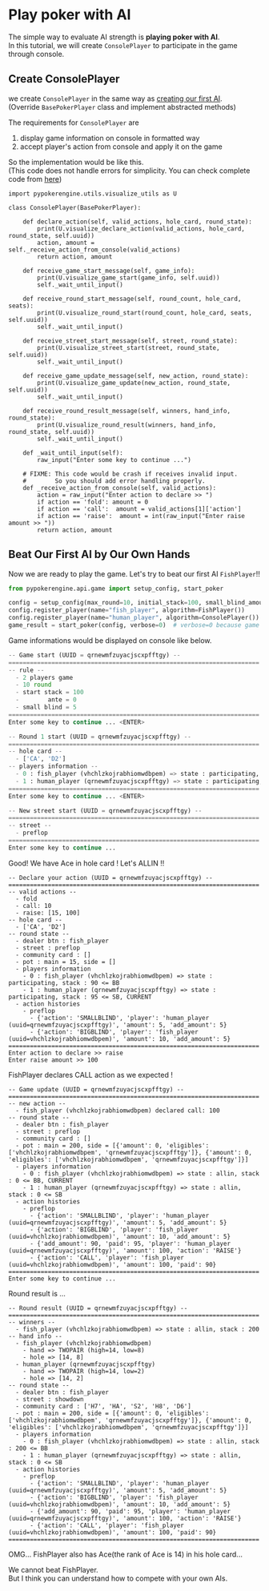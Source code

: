 # Play poker with AI
The simple way to evaluate AI strength is **playing poker with AI**.  
In this tutorial, we will create `ConsolePlayer` to participate in the game through console.  

## Create ConsolePlayer
we create `ConsolePlayer` in the same way as [creating our first AI](../index.md).  
(Override `BasePokerPlayer` class and implement abstracted methods)

The requirements for `ConsolePlayer` are

1. display game information on console in formatted way
2. accept player's action from console and apply it on the game

So the implementation would be like this.  
(This code does not handle errors for simplicity.
You can check complete code from [here](https://github.com/ishikota/PyPokerEngine/blob/master/examples/players/console_player.py))

```
import pypokerengine.utils.visualize_utils as U

class ConsolePlayer(BasePokerPlayer):

    def declare_action(self, valid_actions, hole_card, round_state):
        print(U.visualize_declare_action(valid_actions, hole_card, round_state, self.uuid))
        action, amount = self._receive_action_from_console(valid_actions)
        return action, amount

    def receive_game_start_message(self, game_info):
        print(U.visualize_game_start(game_info, self.uuid))
        self._wait_until_input()

    def receive_round_start_message(self, round_count, hole_card, seats):
        print(U.visualize_round_start(round_count, hole_card, seats, self.uuid))
        self._wait_until_input()

    def receive_street_start_message(self, street, round_state):
        print(U.visualize_street_start(street, round_state, self.uuid))
        self._wait_until_input()

    def receive_game_update_message(self, new_action, round_state):
        print(U.visualize_game_update(new_action, round_state, self.uuid))
        self._wait_until_input()

    def receive_round_result_message(self, winners, hand_info, round_state):
        print(U.visualize_round_result(winners, hand_info, round_state, self.uuid))
        self._wait_until_input()

    def _wait_until_input(self):
        raw_input("Enter some key to continue ...")

    # FIXME: This code would be crash if receives invalid input.
    #        So you should add error handling properly.
    def _receive_action_from_console(self, valid_actions):
        action = raw_input("Enter action to declare >> ")
        if action == 'fold': amount = 0
        if action == 'call':  amount = valid_actions[1]['action']
        if action == 'raise':  amount = int(raw_input("Enter raise amount >> "))
        return action, amount
```

## Beat Our First AI by Our Own Hands
Now we are ready to play the game. Let's try to beat our first AI `FishPlayer`!!  

```python
from pypokerengine.api.game import setup_config, start_poker

config = setup_config(max_round=10, initial_stack=100, small_blind_amount=5)
config.register_player(name="fish_player", algorithm=FishPlayer())
config.register_player(name="human_player", algorithm=ConsolePlayer())
game_result = start_poker(config, verbose=0)  # verbose=0 because game progress is visualized by ConsolePlayer
```

Game informations would be displayed on console like below.

```python
-- Game start (UUID = qrnewmfzuyacjscxpfftgy) --
======================================================================
-- rule --
  - 2 players game
  - 10 round
  - start stack = 100
  -        ante = 0
  - small blind = 5
======================================================================
Enter some key to continue ... <ENTER>

-- Round 1 start (UUID = qrnewmfzuyacjscxpfftgy) --
======================================================================
-- hole card --
  - ['CA', 'D2']
-- players information --
  - 0 : fish_player (vhchlzkojrabhiomwdbpem) => state : participating, stack : 90
  - 1 : human_player (qrnewmfzuyacjscxpfftgy) => state : participating, stack : 95
======================================================================
Enter some key to continue ... <ENTER>

-- New street start (UUID = qrnewmfzuyacjscxpfftgy) --
======================================================================
-- street --
  - preflop
======================================================================
Enter some key to continue ...
```

Good! We have Ace in hole card ! Let's ALLIN !!

```
-- Declare your action (UUID = qrnewmfzuyacjscxpfftgy) --
======================================================================
-- valid actions --
  - fold
  - call: 10
  - raise: [15, 100]
-- hole card --
  - ['CA', 'D2']
-- round state --
  - dealer btn : fish_player
  - street : preflop
  - community card : []
  - pot : main = 15, side = []
  - players information
    - 0 : fish_player (vhchlzkojrabhiomwdbpem) => state : participating, stack : 90 <= BB
    - 1 : human_player (qrnewmfzuyacjscxpfftgy) => state : participating, stack : 95 <= SB, CURRENT
  - action histories
    - preflop
      - {'action': 'SMALLBLIND', 'player': 'human_player (uuid=qrnewmfzuyacjscxpfftgy)', 'amount': 5, 'add_amount': 5}
      - {'action': 'BIGBLIND', 'player': 'fish_player (uuid=vhchlzkojrabhiomwdbpem)', 'amount': 10, 'add_amount': 5}
======================================================================
Enter action to declare >> raise
Enter raise amount >> 100
```

FishPlayer declares CALL action as we expected !
```
-- Game update (UUID = qrnewmfzuyacjscxpfftgy) --
======================================================================
-- new action --
  - fish_player (vhchlzkojrabhiomwdbpem) declared call: 100
-- round state --
  - dealer btn : fish_player
  - street : preflop
  - community card : []
  - pot : main = 200, side = [{'amount': 0, 'eligibles': ['vhchlzkojrabhiomwdbpem', 'qrnewmfzuyacjscxpfftgy']}, {'amount': 0, 'eligibles': ['vhchlzkojrabhiomwdbpem', 'qrnewmfzuyacjscxpfftgy']}]
  - players information
    - 0 : fish_player (vhchlzkojrabhiomwdbpem) => state : allin, stack : 0 <= BB, CURRENT
    - 1 : human_player (qrnewmfzuyacjscxpfftgy) => state : allin, stack : 0 <= SB
  - action histories
    - preflop
      - {'action': 'SMALLBLIND', 'player': 'human_player (uuid=qrnewmfzuyacjscxpfftgy)', 'amount': 5, 'add_amount': 5}
      - {'action': 'BIGBLIND', 'player': 'fish_player (uuid=vhchlzkojrabhiomwdbpem)', 'amount': 10, 'add_amount': 5}
      - {'add_amount': 90, 'paid': 95, 'player': 'human_player (uuid=qrnewmfzuyacjscxpfftgy)', 'amount': 100, 'action': 'RAISE'}
      - {'action': 'CALL', 'player': 'fish_player (uuid=vhchlzkojrabhiomwdbpem)', 'amount': 100, 'paid': 90}
======================================================================
Enter some key to continue ...
```

Round result is ...

```
-- Round result (UUID = qrnewmfzuyacjscxpfftgy) --
======================================================================
-- winners --
  - fish_player (vhchlzkojrabhiomwdbpem) => state : allin, stack : 200
-- hand info --
  - fish_player (vhchlzkojrabhiomwdbpem)
    - hand => TWOPAIR (high=14, low=8)
    - hole => [14, 8]
  - human_player (qrnewmfzuyacjscxpfftgy)
    - hand => TWOPAIR (high=14, low=2)
    - hole => [14, 2]
-- round state --
  - dealer btn : fish_player
  - street : showdown
  - community card : ['H7', 'HA', 'S2', 'H8', 'D6']
  - pot : main = 200, side = [{'amount': 0, 'eligibles': ['vhchlzkojrabhiomwdbpem', 'qrnewmfzuyacjscxpfftgy']}, {'amount': 0, 'eligibles': ['vhchlzkojrabhiomwdbpem', 'qrnewmfzuyacjscxpfftgy']}]
  - players information
    - 0 : fish_player (vhchlzkojrabhiomwdbpem) => state : allin, stack : 200 <= BB
    - 1 : human_player (qrnewmfzuyacjscxpfftgy) => state : allin, stack : 0 <= SB
  - action histories
    - preflop
      - {'action': 'SMALLBLIND', 'player': 'human_player (uuid=qrnewmfzuyacjscxpfftgy)', 'amount': 5, 'add_amount': 5}
      - {'action': 'BIGBLIND', 'player': 'fish_player (uuid=vhchlzkojrabhiomwdbpem)', 'amount': 10, 'add_amount': 5}
      - {'add_amount': 90, 'paid': 95, 'player': 'human_player (uuid=qrnewmfzuyacjscxpfftgy)', 'amount': 100, 'action': 'RAISE'}
      - {'action': 'CALL', 'player': 'fish_player (uuid=vhchlzkojrabhiomwdbpem)', 'amount': 100, 'paid': 90}
======================================================================
```

OMG... FishPlayer also has Ace(the rank of Ace is 14) in his hole card...

We cannot beat FishPlayer.  
But I think you can understand how to compete with your own AIs.